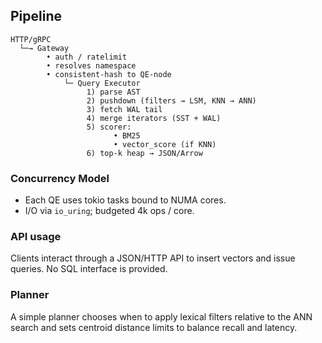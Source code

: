 ## Pipeline
```
HTTP/gRPC
  └─→ Gateway
        • auth / ratelimit
        • resolves namespace
        • consistent-hash to QE-node
            └─ Query Executor
                 1) parse AST
                 2) pushdown (filters → LSM, KNN → ANN)
                 3) fetch WAL tail
                 4) merge iterators (SST + WAL)
                 5) scorer:
                       • BM25
                       • vector_score (if KNN)
                 6) top-k heap → JSON/Arrow
```

### Concurrency Model
- Each QE uses tokio tasks bound to NUMA cores.
- I/O via `io_uring`; budgeted 4k ops / core.


### API usage
Clients interact through a JSON/HTTP API to insert vectors and issue queries. No SQL interface is provided.

### Planner
A simple planner chooses when to apply lexical filters relative to the ANN search and sets centroid distance limits to balance recall and latency.
